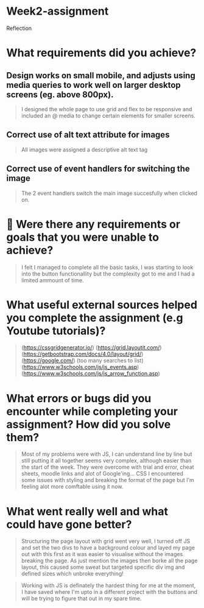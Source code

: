 # Week2-assignment

Reflection

# What requirements did you achieve?

## Design works on small mobile, and adjusts using media queries to work well on larger desktop screens (eg. above 800px).

> I designed the whole page to use grid and flex to be responsive and included an @ media to change certain elements for smaller screens.

## Correct use of alt text attribute for images

> All images were assigned a descriptive alt text tag

## Correct use of event handlers for switching the image

> The 2 event handlers switch the main image succesfully when clicked on.

# 🎯 Were there any requirements or goals that you were unable to achieve?

> I felt I managed to complete all the basic tasks, I was starting to look into the button functionallity but the complexity got to me and I had a limited ammount of time.

# What useful external sources helped you complete the assignment (e.g Youtube tutorials)?

>(https://cssgridgenerator.io/)
>(https://grid.layoutit.com/)
>(https://getbootstrap.com/docs/4.0/layout/grid/)
>(https://google.com/) (too many searches to list)
>(https://www.w3schools.com/js/js_events.asp)
>(https://www.w3schools.com/js/js_arrow_function.asp)

# What errors or bugs did you encounter while completing your assignment? How did you solve them?

> Most of my problems were with JS, I can understand line by line but still putting it all together seems very complex, although easier than the start of the week. They were overcome with trial and error, cheat sheets, moodle links and alot of Google'ing... CSS I encountered some issues with styling and breaking the format of the page but I'm feeling alot more comftable using it now.

# What went really well and what could have gone better?

> Structuring the page layout with grid went very well, I turned off JS and set the two divs to have a background colour and layed my page out with this first as it was easier to visualise without the images breaking the page. As just mention the images then borke all the page layout, this caused some sweat but targeted specific div img and defined sizes which unbroke everything!

> Working with JS is definately the hardest thing for me at the moment, I have saved where I'm upto in a different project with the buttons and will be trying to figure that out in my spare time.
